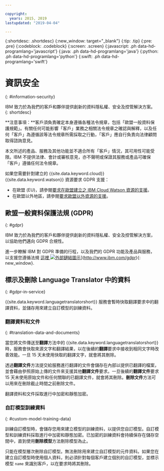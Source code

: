 ```yaml
---

copyright:
  years: 2015, 2019
lastupdated: "2019-04-04"

---
```


{:shortdesc: .shortdesc}
{:new_window: target="_blank"}
{:tip: .tip}
{:pre: .pre}
{:codeblock: .codeblock}
{:screen: .screen}
{:javascript: .ph data-hd-programlang='javascript'}
{:java: .ph data-hd-programlang='java'}
{:python: .ph data-hd-programlang='python'}
{:swift: .ph data-hd-programlang='swift'}

# 資訊安全
{: #information-security}

IBM 致力於為我們的客戶和夥伴提供創新的資料隱私權、安全及控管解決方案。
{: shortdesc}

**注意事項：**客戶須負責確定本身遵循各種法令規章，包括「歐盟一般資料保護規範」。有關任何可能影響「客戶」業務之相關法令規章之確認與解釋，以及任何「客戶」為遵循該等法令規章所需採取之行動，「客戶」應自行負責向法律顧問取得諮詢意見。

本文所述的產品、服務及其他功能並不適合所有「客戶」情況，其可用性可能受限。IBM 不提供法律、會計或審核意見，亦不聲明或保證其服務或產品可確保「客戶」遵循任何法令規章。

如果您需要針對建立的 {{site.data.keyword.cloud}} {{site.data.keyword.watson}} 資源要求 GDPR 支援：

-   在歐盟 (EU)，請參閱[要求在歐盟建立之 IBM Cloud Watson 資源的支援](/docs/services/watson/getting-started-gdpr-sar.html#request-EU)。
-   在歐盟以外地區，請參閱[要求歐盟以外資源的支援](/docs/services/watson/getting-started-gdpr-sar.html#request-non-EU)。

## 歐盟一般資料保護法規 (GDPR)
{: #gdpr}

IBM 致力於為我們的客戶和夥伴提供創新的資料隱私權、安全及控管解決方案，以協助他們邁向 GDPR 合規性。

進一步瞭解 IBM 對 GDPR 準備的行程，以及我們的 GDPR 功能及產品與服務，以支援您遵循法規 [這裡 ![外部鏈結圖示](../../icons/launch-glyph.svg "外部鏈結圖示")](../../icons/launch-glyph.svg "外部鏈結圖")](http://www.ibm.com/gdpr){: new_window}.

## 標示及刪除 Language Translator 中的資料
{: #gdpr-in-service}

{{site.data.keyword.languagetranslatorshort}} 服務會暫時快取翻譯要求中的翻譯資料，並儲存用來建立自訂模型的訓練資料。

### 翻譯資料和文件
{: #translation-data-and-documents}

當您將文件傳送至**翻譯**方法中的 {{site.data.keyword.languagetranslatorshort}} 時，服務會快取來源文字和翻譯結果，以在後續的**翻譯**要求中接收到相同文字時改善效能。一旦 15 天未使用快取的翻譯文字，就會將其刪除。

透過**翻譯文件**方法提交給服務進行翻譯的文件會儲存在內部以提供已翻譯的檔案，並會藉由參照原始上傳的文件來支援其他**翻譯文件**要求。一旦後續的**翻譯文件**要求 15 天未使用原始文件和任何關聯的已翻譯文件，就會將其刪除。**刪除文件**方法可以用來在刪除截止時間之前刪除文件。 

翻譯資料和文件採取進行中加密和靜態加密。

### 自訂模型訓練資料
{: #custom-model-training-data}

訓練自訂模型時，會儲存您用來建立模型的訓練資料，以提供您自訂模型。自訂模型和訓練資料採取進行中加密和靜態加密。已加密的訓練資料會持續保存在儲存空間中，直到使用**刪除模型**方法刪除模型為止。

只能在模型層次刪除自訂模型。無法刪除用來建立自訂模型的元件資料。如果您在建立自訂模型時使用個人資料，則必須針對每個客戶建立個別的自訂模型，並標示模型 `name` 來識別客戶，以在要求時將其刪除。 
